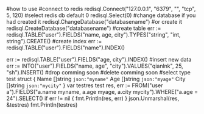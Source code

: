 #how to use
#connect to redis
redisql.Connect("127.0.0.1", "6379", "", "tcp", 5, 120)
#select redis db default 0
redisql.Select(0)
#change database if you had created it
redisql.ChangeDatabase("databasename")
#or create it
redisql.CreateDatabase("databasename")
#create table
err := redisql.TABLE("user").FIELDS("name, age, city").TYPES("string", "int, string").CREATE()
#create index
err := redisql.TABLE("user").FIELDS("name").INDEX()

err := redisql.TABLE("user").FIELDS("age, city").INDEX()
#insert new data
err := INTO("user").FIELDS("name, age", "city").VALUES("qianlnk", 25, "sh").INSERT()
#drop
comming soon
#delete
comming soon
#select
type test struct {
    Name []string `json:"myname"`
    Age  []string `json:"myage"`
    City []string `json:"mycity"`
}
var testres test
res, err := FROM("user a").FIELDS("a.name myname, a.age myage, a.city mycity").WHERE("a.age = 24").SELECT()
if err != nil {
    fmt.Println(res, err)
}
json.Unmarshal(res, &testres)
fmt.Println(testres)
